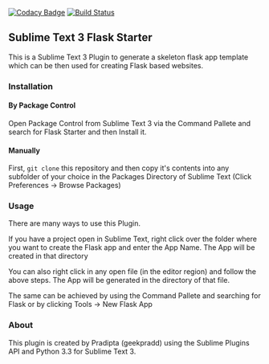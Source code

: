 [![Codacy Badge](https://api.codacy.com/project/badge/Grade/07fa8d41b8a840eaba02cb4f5a9ef0ee)](https://www.codacy.com/app/joe.priestman/Sublime-Flask-Starter?utm_source=github.com&amp;utm_medium=referral&amp;utm_content=Joepriesto/Sublime-Flask-Starter&amp;utm_campaign=Badge_Grade)
[![Build Status](https://travis-ci.org/Joepriesto/Sublime-Flask-Starter.svg?branch=master)](https://travis-ci.org/Joepriesto/Sublime-Flask-Starter)
## Sublime Text 3 Flask Starter

This is a Sublime Text 3 Plugin to generate a skeleton flask app template which can be then used for creating Flask based websites. 

### Installation

#### By Package Control

Open Package Control from Sublime Text 3 via the Command Pallete and search for Flask Starter and then Install it.

#### Manually

First, `git clone` this repository and then copy it's contents into any subfolder of your choice in the Packages Directory of Sublime Text (Click Preferences -> Browse Packages)

### Usage

There are many ways to use this Plugin.

If you have a project open in Sublime Text, right click over the folder where you want to create the Flask app and enter the App Name. The App will be created in that directory

You can also right click in any open file (in the editor region) and follow the above steps. The App will be generated in the directory of that file.

The same can be achieved by using the Command Pallete and searching for Flask or by clicking Tools -> New Flask App

### About

This plugin is created by Pradipta (geekpradd) using the Sublime Plugins API and Python 3.3 for Sublime Text 3.

